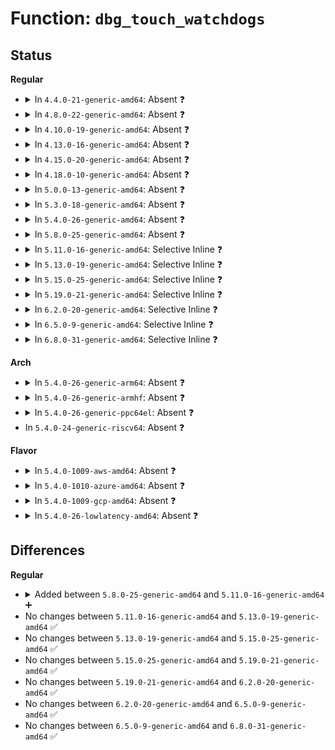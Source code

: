 # Function: <code>dbg_touch_watchdogs</code>

## Status
<b>Regular</b>
<ul>
<li>
<details>
<summary>In <code>4.4.0-21-generic-amd64</code>: Absent ❓</summary>

```json
{
  "name": "dbg_touch_watchdogs",
  "collision_type": "Unique Static",
  "inline_type": "Full",
  "funcs": [
    {
      "addr": 18446744071580090174,
      "name": "dbg_touch_watchdogs",
      "external": false,
      "loc": "kernel/debug/debug_core.c:460",
      "file": "kernel/debug/debug_core.c",
      "inline": "not declared, inlined",
      "caller_inline": [
        "kernel/debug/debug_core.c:kgdb_cpu_enter",
        "kernel/debug/debug_core.c:kgdb_cpu_enter",
        "kernel/debug/debug_core.c:kgdb_cpu_enter"
      ],
      "caller_func": []
    }
  ],
  "symbols": []
}
```
</details>
</li>
<li>
<details>
<summary>In <code>4.8.0-22-generic-amd64</code>: Absent ❓</summary>

```json
{
  "name": "dbg_touch_watchdogs",
  "collision_type": "Unique Static",
  "inline_type": "Full",
  "funcs": [
    {
      "addr": 18446744071580123716,
      "name": "dbg_touch_watchdogs",
      "external": false,
      "loc": "kernel/debug/debug_core.c:460",
      "file": "kernel/debug/debug_core.c",
      "inline": "not declared, inlined",
      "caller_inline": [
        "kernel/debug/debug_core.c:kgdb_cpu_enter",
        "kernel/debug/debug_core.c:kgdb_cpu_enter",
        "kernel/debug/debug_core.c:kgdb_cpu_enter"
      ],
      "caller_func": []
    }
  ],
  "symbols": []
}
```
</details>
</li>
<li>
<details>
<summary>In <code>4.10.0-19-generic-amd64</code>: Absent ❓</summary>

```json
{
  "name": "dbg_touch_watchdogs",
  "collision_type": "Unique Static",
  "inline_type": "Full",
  "funcs": [
    {
      "addr": 18446744071580164057,
      "name": "dbg_touch_watchdogs",
      "external": false,
      "loc": "kernel/debug/debug_core.c:460",
      "file": "kernel/debug/debug_core.c",
      "inline": "not declared, inlined",
      "caller_inline": [
        "kernel/debug/debug_core.c:kgdb_cpu_enter",
        "kernel/debug/debug_core.c:kgdb_cpu_enter",
        "kernel/debug/debug_core.c:kgdb_cpu_enter"
      ],
      "caller_func": []
    }
  ],
  "symbols": []
}
```
</details>
</li>
<li>
<details>
<summary>In <code>4.13.0-16-generic-amd64</code>: Absent ❓</summary>

```json
{
  "name": "dbg_touch_watchdogs",
  "collision_type": "Unique Static",
  "inline_type": "Full",
  "funcs": [
    {
      "addr": 18446744071580170264,
      "name": "dbg_touch_watchdogs",
      "external": false,
      "loc": "kernel/debug/debug_core.c:461",
      "file": "kernel/debug/debug_core.c",
      "inline": "not declared, inlined",
      "caller_inline": [
        "kernel/debug/debug_core.c:kgdb_cpu_enter",
        "kernel/debug/debug_core.c:kgdb_cpu_enter",
        "kernel/debug/debug_core.c:kgdb_cpu_enter"
      ],
      "caller_func": []
    }
  ],
  "symbols": []
}
```
</details>
</li>
<li>
<details>
<summary>In <code>4.15.0-20-generic-amd64</code>: Absent ❓</summary>

```json
{
  "name": "dbg_touch_watchdogs",
  "collision_type": "Unique Static",
  "inline_type": "Full",
  "funcs": [
    {
      "addr": 18446744071580222670,
      "name": "dbg_touch_watchdogs",
      "external": false,
      "loc": "kernel/debug/debug_core.c:461",
      "file": "kernel/debug/debug_core.c",
      "inline": "not declared, inlined",
      "caller_inline": [
        "kernel/debug/debug_core.c:kgdb_cpu_enter",
        "kernel/debug/debug_core.c:kgdb_cpu_enter",
        "kernel/debug/debug_core.c:kgdb_cpu_enter"
      ],
      "caller_func": []
    }
  ],
  "symbols": []
}
```
</details>
</li>
<li>
<details>
<summary>In <code>4.18.0-10-generic-amd64</code>: Absent ❓</summary>

```json
{
  "name": "dbg_touch_watchdogs",
  "collision_type": "Unique Static",
  "inline_type": "Full",
  "funcs": [
    {
      "addr": 18446744071580282969,
      "name": "dbg_touch_watchdogs",
      "external": false,
      "loc": "kernel/debug/debug_core.c:461",
      "file": "kernel/debug/debug_core.c",
      "inline": "not declared, inlined",
      "caller_inline": [
        "kernel/debug/debug_core.c:kgdb_cpu_enter",
        "kernel/debug/debug_core.c:kgdb_cpu_enter",
        "kernel/debug/debug_core.c:kgdb_cpu_enter"
      ],
      "caller_func": []
    }
  ],
  "symbols": []
}
```
</details>
</li>
<li>
<details>
<summary>In <code>5.0.0-13-generic-amd64</code>: Absent ❓</summary>

```json
{
  "name": "dbg_touch_watchdogs",
  "collision_type": "Unique Static",
  "inline_type": "Full",
  "funcs": [
    {
      "addr": 18446744071580335521,
      "name": "dbg_touch_watchdogs",
      "external": false,
      "loc": "kernel/debug/debug_core.c:518",
      "file": "kernel/debug/debug_core.c",
      "inline": "not declared, inlined",
      "caller_inline": [
        "kernel/debug/debug_core.c:kgdb_cpu_enter",
        "kernel/debug/debug_core.c:kgdb_cpu_enter",
        "kernel/debug/debug_core.c:kgdb_cpu_enter"
      ],
      "caller_func": []
    }
  ],
  "symbols": []
}
```
</details>
</li>
<li>
<details>
<summary>In <code>5.3.0-18-generic-amd64</code>: Absent ❓</summary>

```json
{
  "name": "dbg_touch_watchdogs",
  "collision_type": "Unique Static",
  "inline_type": "Full",
  "funcs": [
    {
      "addr": 18446744071580388267,
      "name": "dbg_touch_watchdogs",
      "external": false,
      "loc": "kernel/debug/debug_core.c:518",
      "file": "kernel/debug/debug_core.c",
      "inline": "not declared, inlined",
      "caller_inline": [
        "kernel/debug/debug_core.c:kgdb_cpu_enter",
        "kernel/debug/debug_core.c:kgdb_cpu_enter",
        "kernel/debug/debug_core.c:kgdb_cpu_enter"
      ],
      "caller_func": []
    }
  ],
  "symbols": []
}
```
</details>
</li>
<li>
<details>
<summary>In <code>5.4.0-26-generic-amd64</code>: Absent ❓</summary>

```json
{
  "name": "dbg_touch_watchdogs",
  "collision_type": "Unique Static",
  "inline_type": "Full",
  "funcs": [
    {
      "addr": 18446744071580436984,
      "name": "dbg_touch_watchdogs",
      "external": false,
      "loc": "kernel/debug/debug_core.c:518",
      "file": "kernel/debug/debug_core.c",
      "inline": "not declared, inlined",
      "caller_inline": [
        "kernel/debug/debug_core.c:kgdb_cpu_enter",
        "kernel/debug/debug_core.c:kgdb_cpu_enter",
        "kernel/debug/debug_core.c:kgdb_cpu_enter"
      ],
      "caller_func": []
    }
  ],
  "symbols": []
}
```
</details>
</li>
<li>
<details>
<summary>In <code>5.8.0-25-generic-amd64</code>: Absent ❓</summary>

```json
{
  "name": "dbg_touch_watchdogs",
  "collision_type": "Unique Static",
  "inline_type": "Full",
  "funcs": [
    {
      "addr": 18446744071580518976,
      "name": "dbg_touch_watchdogs",
      "external": false,
      "loc": "kernel/debug/debug_core.c:560",
      "file": "kernel/debug/debug_core.c",
      "inline": "not declared, inlined",
      "caller_inline": [
        "kernel/debug/debug_core.c:kgdb_cpu_enter",
        "kernel/debug/debug_core.c:kgdb_cpu_enter",
        "kernel/debug/debug_core.c:kgdb_cpu_enter"
      ],
      "caller_func": []
    }
  ],
  "symbols": []
}
```
</details>
</li>
<li>
<details>
<summary>In <code>5.11.0-16-generic-amd64</code>: Selective Inline ❓</summary>

```c
void dbg_touch_watchdogs()
```

```json
{
  "name": "dbg_touch_watchdogs",
  "collision_type": "Unique Static",
  "inline_type": "Selective",
  "funcs": [
    {
      "addr": 18446744071580507040,
      "name": "dbg_touch_watchdogs",
      "external": false,
      "loc": "kernel/debug/debug_core.c:578",
      "file": "kernel/debug/debug_core.c",
      "inline": "not declared, inlined",
      "caller_inline": [
        "kernel/debug/debug_core.c:kgdb_cpu_enter",
        "kernel/debug/debug_core.c:kgdb_cpu_enter",
        "kernel/debug/debug_core.c:kgdb_cpu_enter"
      ],
      "caller_func": []
    }
  ],
  "symbols": [
    {
      "addr": 18446744071580505536,
      "name": "dbg_touch_watchdogs",
      "section": ".text",
      "bind": "STB_LOCAL",
      "size": 26
    }
  ]
}
```
</details>
</li>
<li>
<details>
<summary>In <code>5.13.0-19-generic-amd64</code>: Selective Inline ❓</summary>

```c
void dbg_touch_watchdogs()
```

```json
{
  "name": "dbg_touch_watchdogs",
  "collision_type": "Unique Static",
  "inline_type": "Selective",
  "funcs": [
    {
      "addr": 18446744071580511042,
      "name": "dbg_touch_watchdogs",
      "external": false,
      "loc": "kernel/debug/debug_core.c:577",
      "file": "kernel/debug/debug_core.c",
      "inline": "not declared, inlined",
      "caller_inline": [
        "kernel/debug/debug_core.c:kgdb_cpu_enter",
        "kernel/debug/debug_core.c:kgdb_cpu_enter",
        "kernel/debug/debug_core.c:kgdb_cpu_enter"
      ],
      "caller_func": []
    }
  ],
  "symbols": [
    {
      "addr": 18446744071580509616,
      "name": "dbg_touch_watchdogs",
      "section": ".text",
      "bind": "STB_LOCAL",
      "size": 26
    }
  ]
}
```
</details>
</li>
<li>
<details>
<summary>In <code>5.15.0-25-generic-amd64</code>: Selective Inline ❓</summary>

```c
void dbg_touch_watchdogs()
```

```json
{
  "name": "dbg_touch_watchdogs",
  "collision_type": "Unique Static",
  "inline_type": "Selective",
  "funcs": [
    {
      "addr": 18446744071580680053,
      "name": "dbg_touch_watchdogs",
      "external": false,
      "loc": "kernel/debug/debug_core.c:574",
      "file": "kernel/debug/debug_core.c",
      "inline": "not declared, inlined",
      "caller_inline": [
        "kernel/debug/debug_core.c:kgdb_cpu_enter",
        "kernel/debug/debug_core.c:kgdb_cpu_enter",
        "kernel/debug/debug_core.c:kgdb_cpu_enter"
      ],
      "caller_func": []
    }
  ],
  "symbols": [
    {
      "addr": 18446744071580677216,
      "name": "dbg_touch_watchdogs",
      "section": ".text",
      "bind": "STB_LOCAL",
      "size": 26
    }
  ]
}
```
</details>
</li>
<li>
<details>
<summary>In <code>5.19.0-21-generic-amd64</code>: Selective Inline ❓</summary>

```c
void dbg_touch_watchdogs()
```

```json
{
  "name": "dbg_touch_watchdogs",
  "collision_type": "Unique Static",
  "inline_type": "Selective",
  "funcs": [
    {
      "addr": 18446744071580890239,
      "name": "dbg_touch_watchdogs",
      "external": false,
      "loc": "kernel/debug/debug_core.c:575",
      "file": "kernel/debug/debug_core.c",
      "inline": "not declared, inlined",
      "caller_inline": [
        "kernel/debug/debug_core.c:kgdb_cpu_enter",
        "kernel/debug/debug_core.c:kgdb_cpu_enter",
        "kernel/debug/debug_core.c:kgdb_cpu_enter"
      ],
      "caller_func": []
    }
  ],
  "symbols": [
    {
      "addr": 18446744071580887264,
      "name": "dbg_touch_watchdogs",
      "section": ".text",
      "bind": "STB_LOCAL",
      "size": 30
    }
  ]
}
```
</details>
</li>
<li>
<details>
<summary>In <code>6.2.0-20-generic-amd64</code>: Selective Inline ❓</summary>

```c
void dbg_touch_watchdogs()
```

```json
{
  "name": "dbg_touch_watchdogs",
  "collision_type": "Unique Static",
  "inline_type": "Selective",
  "funcs": [
    {
      "addr": 18446744071581180602,
      "name": "dbg_touch_watchdogs",
      "external": false,
      "loc": "kernel/debug/debug_core.c:563",
      "file": "kernel/debug/debug_core.c",
      "inline": "not declared, inlined",
      "caller_inline": [
        "kernel/debug/debug_core.c:kgdb_cpu_enter",
        "kernel/debug/debug_core.c:kgdb_cpu_enter",
        "kernel/debug/debug_core.c:kgdb_cpu_enter"
      ],
      "caller_func": []
    }
  ],
  "symbols": [
    {
      "addr": 18446744071581177872,
      "name": "dbg_touch_watchdogs",
      "section": ".text",
      "bind": "STB_LOCAL",
      "size": 30
    }
  ]
}
```
</details>
</li>
<li>
<details>
<summary>In <code>6.5.0-9-generic-amd64</code>: Selective Inline ❓</summary>

```c
void dbg_touch_watchdogs()
```

```json
{
  "name": "dbg_touch_watchdogs",
  "collision_type": "Unique Static",
  "inline_type": "Selective",
  "funcs": [
    {
      "addr": 18446744071581274826,
      "name": "dbg_touch_watchdogs",
      "external": false,
      "loc": "kernel/debug/debug_core.c:563",
      "file": "kernel/debug/debug_core.c",
      "inline": "not declared, inlined",
      "caller_inline": [
        "kernel/debug/debug_core.c:kgdb_cpu_enter",
        "kernel/debug/debug_core.c:kgdb_cpu_enter",
        "kernel/debug/debug_core.c:kgdb_cpu_enter"
      ],
      "caller_func": []
    }
  ],
  "symbols": [
    {
      "addr": 18446744071581272096,
      "name": "dbg_touch_watchdogs",
      "section": ".text",
      "bind": "STB_LOCAL",
      "size": 30
    }
  ]
}
```
</details>
</li>
<li>
<details>
<summary>In <code>6.8.0-31-generic-amd64</code>: Selective Inline ❓</summary>

```c
void dbg_touch_watchdogs()
```

```json
{
  "name": "dbg_touch_watchdogs",
  "collision_type": "Unique Static",
  "inline_type": "Selective",
  "funcs": [
    {
      "addr": 18446744071581380890,
      "name": "dbg_touch_watchdogs",
      "external": false,
      "loc": "kernel/debug/debug_core.c:563",
      "file": "kernel/debug/debug_core.c",
      "inline": "not declared, inlined",
      "caller_inline": [
        "kernel/debug/debug_core.c:kgdb_cpu_enter",
        "kernel/debug/debug_core.c:kgdb_cpu_enter",
        "kernel/debug/debug_core.c:kgdb_cpu_enter"
      ],
      "caller_func": []
    }
  ],
  "symbols": [
    {
      "addr": 18446744071581378160,
      "name": "dbg_touch_watchdogs",
      "section": ".text",
      "bind": "STB_LOCAL",
      "size": 30
    }
  ]
}
```
</details>
</li>
</ul>
<b>Arch</b>
<ul>
<li>
<details>
<summary>In <code>5.4.0-26-generic-arm64</code>: Absent ❓</summary>

```json
{
  "name": "dbg_touch_watchdogs",
  "collision_type": "Unique Static",
  "inline_type": "Full",
  "funcs": [
    {
      "addr": 18446603336491705444,
      "name": "dbg_touch_watchdogs",
      "external": false,
      "loc": "kernel/debug/debug_core.c:518",
      "file": "kernel/debug/debug_core.c",
      "inline": "not declared, inlined",
      "caller_inline": [
        "kernel/debug/debug_core.c:kgdb_cpu_enter",
        "kernel/debug/debug_core.c:kgdb_cpu_enter",
        "kernel/debug/debug_core.c:kgdb_cpu_enter"
      ],
      "caller_func": []
    }
  ],
  "symbols": []
}
```
</details>
</li>
<li>
<details>
<summary>In <code>5.4.0-26-generic-armhf</code>: Absent ❓</summary>

```json
{
  "name": "dbg_touch_watchdogs",
  "collision_type": "Unique Static",
  "inline_type": "Full",
  "funcs": [
    {
      "addr": 3225658648,
      "name": "dbg_touch_watchdogs",
      "external": false,
      "loc": "kernel/debug/debug_core.c:518",
      "file": "kernel/debug/debug_core.c",
      "inline": "not declared, inlined",
      "caller_inline": [
        "kernel/debug/debug_core.c:kgdb_cpu_enter",
        "kernel/debug/debug_core.c:kgdb_cpu_enter",
        "kernel/debug/debug_core.c:kgdb_cpu_enter"
      ],
      "caller_func": []
    }
  ],
  "symbols": []
}
```
</details>
</li>
<li>
<details>
<summary>In <code>5.4.0-26-generic-ppc64el</code>: Absent ❓</summary>

```json
{
  "name": "dbg_touch_watchdogs",
  "collision_type": "Unique Static",
  "inline_type": "Full",
  "funcs": [
    {
      "addr": 13835058055284726908,
      "name": "dbg_touch_watchdogs",
      "external": false,
      "loc": "kernel/debug/debug_core.c:518",
      "file": "kernel/debug/debug_core.c",
      "inline": "not declared, inlined",
      "caller_inline": [
        "kernel/debug/debug_core.c:kgdb_cpu_enter",
        "kernel/debug/debug_core.c:kgdb_cpu_enter",
        "kernel/debug/debug_core.c:kgdb_cpu_enter"
      ],
      "caller_func": []
    }
  ],
  "symbols": []
}
```
</details>
</li>
<li>
In <code>5.4.0-24-generic-riscv64</code>: Absent ❓
</li>
</ul>
<b>Flavor</b>
<ul>
<li>
<details>
<summary>In <code>5.4.0-1009-aws-amd64</code>: Absent ❓</summary>

```json
{
  "name": "dbg_touch_watchdogs",
  "collision_type": "Unique Static",
  "inline_type": "Full",
  "funcs": [
    {
      "addr": 18446744071580405784,
      "name": "dbg_touch_watchdogs",
      "external": false,
      "loc": "kernel/debug/debug_core.c:518",
      "file": "kernel/debug/debug_core.c",
      "inline": "not declared, inlined",
      "caller_inline": [
        "kernel/debug/debug_core.c:kgdb_cpu_enter",
        "kernel/debug/debug_core.c:kgdb_cpu_enter",
        "kernel/debug/debug_core.c:kgdb_cpu_enter"
      ],
      "caller_func": []
    }
  ],
  "symbols": []
}
```
</details>
</li>
<li>
<details>
<summary>In <code>5.4.0-1010-azure-amd64</code>: Absent ❓</summary>

```json
{
  "name": "dbg_touch_watchdogs",
  "collision_type": "Unique Static",
  "inline_type": "Full",
  "funcs": [
    {
      "addr": 18446744071580352907,
      "name": "dbg_touch_watchdogs",
      "external": false,
      "loc": "kernel/debug/debug_core.c:518",
      "file": "kernel/debug/debug_core.c",
      "inline": "not declared, inlined",
      "caller_inline": [
        "kernel/debug/debug_core.c:kgdb_cpu_enter",
        "kernel/debug/debug_core.c:kgdb_cpu_enter",
        "kernel/debug/debug_core.c:kgdb_cpu_enter"
      ],
      "caller_func": []
    }
  ],
  "symbols": []
}
```
</details>
</li>
<li>
<details>
<summary>In <code>5.4.0-1009-gcp-amd64</code>: Absent ❓</summary>

```json
{
  "name": "dbg_touch_watchdogs",
  "collision_type": "Unique Static",
  "inline_type": "Full",
  "funcs": [
    {
      "addr": 18446744071580397032,
      "name": "dbg_touch_watchdogs",
      "external": false,
      "loc": "kernel/debug/debug_core.c:518",
      "file": "kernel/debug/debug_core.c",
      "inline": "not declared, inlined",
      "caller_inline": [
        "kernel/debug/debug_core.c:kgdb_cpu_enter",
        "kernel/debug/debug_core.c:kgdb_cpu_enter",
        "kernel/debug/debug_core.c:kgdb_cpu_enter"
      ],
      "caller_func": []
    }
  ],
  "symbols": []
}
```
</details>
</li>
<li>
<details>
<summary>In <code>5.4.0-26-lowlatency-amd64</code>: Absent ❓</summary>

```json
{
  "name": "dbg_touch_watchdogs",
  "collision_type": "Unique Static",
  "inline_type": "Full",
  "funcs": [
    {
      "addr": 18446744071580452632,
      "name": "dbg_touch_watchdogs",
      "external": false,
      "loc": "kernel/debug/debug_core.c:518",
      "file": "kernel/debug/debug_core.c",
      "inline": "not declared, inlined",
      "caller_inline": [
        "kernel/debug/debug_core.c:kgdb_cpu_enter",
        "kernel/debug/debug_core.c:kgdb_cpu_enter",
        "kernel/debug/debug_core.c:kgdb_cpu_enter"
      ],
      "caller_func": []
    }
  ],
  "symbols": []
}
```
</details>
</li>
</ul>

## Differences
<b>Regular</b>
<ul>
<li>
<details>
<summary>Added between <code>5.8.0-25-generic-amd64</code> and <code>5.11.0-16-generic-amd64</code> ➕</summary>

```c
void dbg_touch_watchdogs()
```
</details>
</li>
<li>
No changes between <code>5.11.0-16-generic-amd64</code> and <code>5.13.0-19-generic-amd64</code> ✅
</li>
<li>
No changes between <code>5.13.0-19-generic-amd64</code> and <code>5.15.0-25-generic-amd64</code> ✅
</li>
<li>
No changes between <code>5.15.0-25-generic-amd64</code> and <code>5.19.0-21-generic-amd64</code> ✅
</li>
<li>
No changes between <code>5.19.0-21-generic-amd64</code> and <code>6.2.0-20-generic-amd64</code> ✅
</li>
<li>
No changes between <code>6.2.0-20-generic-amd64</code> and <code>6.5.0-9-generic-amd64</code> ✅
</li>
<li>
No changes between <code>6.5.0-9-generic-amd64</code> and <code>6.8.0-31-generic-amd64</code> ✅
</li>
</ul>
